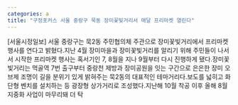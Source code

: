 ```yaml
---
categories: a
title: "구정포커스 서울 중랑구 묵동 장미꽃빛거리서 매달 프리마켓 열린다"
---
```

[서울시정일보] 서울 중랑구는 묵2동 주민협의체 주관으로 장미꽃빛거리에서 프리마켓 행사를 연다고 밝혔다.지난 4월 장미마을과 장미꽃빛거리를 알리기 위해 주민들이 나서서 시작한 프리마켓 행사는 혹서기인 7, 8월을 지나 9월부터 다시 진행하게 됐다.장미꽃빛거리는 먹골역 7번 출구부터 중랑천 제방과 장미공원을 잇는 구간으로 은은한 장미 오브제 조명이 길을 분위기 있게 밝혀주는 묵2동의 대표적인 테마거리다.보도를 넓히고 화단형 벤치를 설치하는 등 광장형 상가거리로 조성했다.지난해 10월 착공 이후 올해 8월 지중화 사업이 마무리돼 더 탁
